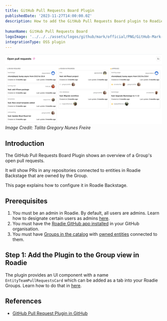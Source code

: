 ```yaml
---
title: GitHub Pull Requests Board Plugin
publishedDate: '2023-11-27T14:00:00.0Z'
description: How to add the GitHub Pull Requests Board plugin to Roadie.

humanName: GitHub Pull Requests Board
logoImage: '../../../assets/logos/github/mark/official/PNG/GitHub-Mark-120px-plus.png'
integrationType: OSS plugin
---
```


![GitHub Pull Requests Board Plugin](./github-pr-board.png)
*Image Credit: Talita Gregory Nunes Freire*
## Introduction

The GitHub Pull Requests Board Plugin shows an overview of a Group's open pull requests. 

It will show PRs in any repositories connected to entities in Roadie Backstage that are owned by the Group.

This page explains how to configure it in Roadie Backstage.

## Prerequisites

1. You must be an admin in Roadie. By default, all users are admins. Learn how to designate certain users as admins [here](/docs/getting-started/create-admin-group/).
2. You must have the [Roadie GitHub app installed](/docs/getting-started/adding-a-catalog-item/) in your GitHub organisation.
3. You must have [Groups in the catalog](/docs/getting-started/teams/#creating-users-and-groups) with [owned entities](https://backstage.io/docs/features/software-catalog/descriptor-format/#specowner-required) connected to them. 

## Step 1: Add the Plugin to the Group view in Roadie

The plugin provides an UI component with a name `EntityTeamPullRequestsCard` which can be added as a tab into your Roadie Groups. Learn how to do that in [here](/docs/details/updating-the-ui/).


## References

- [GitHub Pull Request Plugin in GitHub](https://github.com/backstage/backstage/tree/master/plugins/github-pull-requests-board)
